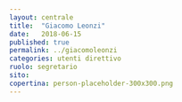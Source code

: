 ```yaml
---
layout: centrale
title:  "Giacomo Leonzi"
date:   2018-06-15
published: true
permalink: ../giacomoleonzi
categories: utenti direttivo
ruolo: segretario
sito:
copertina: person-placeholder-300x300.png
---
```

